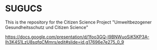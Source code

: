# SUGUCS
This is the repository for the Citizen Science Project "Umweltbezogener Gesundheitsschutz und Citizen Science"

https://docs.google.com/presentation/d/1foo3GQ-l9BNWuoSiK5KP3A-Ih3K4S1LzU8sqfqCMmrs/edit#slide=id.g17696e7e275_0_9
